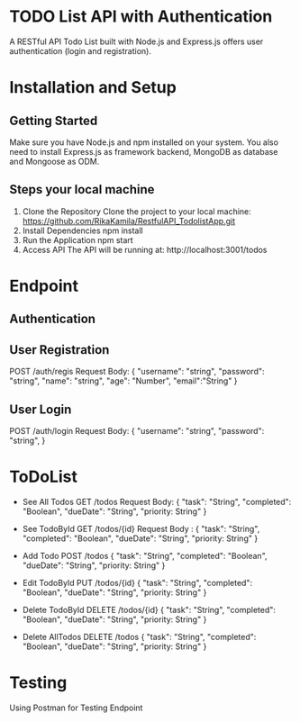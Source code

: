 # TODO List API with Authentication

A RESTful API Todo List built with Node.js and Express.js offers user authentication (login and registration).

# Installation and Setup
## Getting Started
Make sure you have Node.js and npm installed on your system. You also need to install Express.js as framework backend, MongoDB as database and Mongoose as ODM.
## Steps your local machine
1. Clone the Repository
Clone the project to your local machine:
https://github.com/RikaKamila/RestfulAPI_TodolistApp.git
2. Install Dependencies
    npm install
3. Run the Application
     npm start
5. Access API
The API will be running at:   http://localhost:3001/todos

# Endpoint
## Authentication
## User Registration
POST /auth/regis
Request Body: 
  { 
    "username": "string", 
    "password": "string", 
    "name": "string", 
    "age": "Number", 
    "email":"String" 
  }

## User Login
POST /auth/login
Request Body: 
  { 
    "username": "string", 
    "password": "string", 
  }

# ToDoList
* See All Todos
GET /todos
Request Body:
  {
    "task": "String",
    "completed": "Boolean",
    "dueDate": "String",
    "priority: String"
  }

* See TodoById
GET /todos/{id}
Request Body :
  {
    "task": "String",
    "completed": "Boolean",
    "dueDate": "String",
    "priority: String"
  }

* Add Todo
POST /todos
  {
    "task": "String",
    "completed": "Boolean",
    "dueDate": "String",
    "priority: String"
  }

* Edit TodoById
PUT /todos/{id}
  {
    "task": "String",
    "completed": "Boolean",
    "dueDate": "String",
    "priority: String"
  }


* Delete TodoById
DELETE /todos/{id}
  {
    "task": "String",
    "completed": "Boolean",
    "dueDate": "String",
    "priority: String"
  }

* Delete AllTodos
DELETE /todos
  {
    "task": "String",
    "completed": "Boolean",
    "dueDate": "String",
    "priority: String"
  }

# Testing
Using Postman for Testing Endpoint







